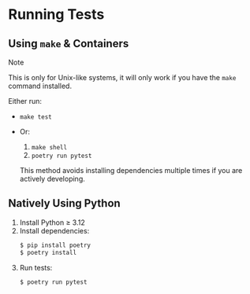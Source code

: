# Running Tests

## Using `make` & Containers

> [!NOTE]
> 
> This is only for Unix-like systems, it will only work if you have the `make`
> command installed.

Either run:
- `make test`
- Or:

  1. `make shell`
  2. `poetry run pytest`

  This method avoids installing dependencies multiple times if
  you are actively developing.

## Natively Using Python

1. Install Python ≥ 3.12
2. Install dependencies:
   ```bash
   $ pip install poetry
   $ poetry install
   ```
3. Run tests:
   ```bash
   $ poetry run pytest
   ```

